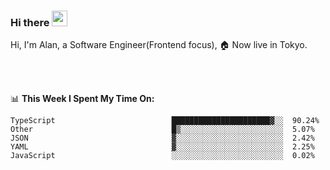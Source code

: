 ### Hi there <img src="https://media.giphy.com/media/hvRJCLFzcasrR4ia7z/giphy.gif" width="25px">

<!-- ![visitors](https://visitor-badge.glitch.me/badge?page_id=dislfyer.dislfyer) -->

Hi, I'm Alan, a Software Engineer(Frontend focus), 🏠 Now live in Tokyo.

<br/>
<br/>

📊 **This Week I Spent My Time On:**


<!--START_SECTION:waka-->

```text
TypeScript                          ██████████████████████▓░░  90.24%
Other                               █▒░░░░░░░░░░░░░░░░░░░░░░░  5.07%
JSON                                ▓░░░░░░░░░░░░░░░░░░░░░░░░  2.42%
YAML                                ▓░░░░░░░░░░░░░░░░░░░░░░░░  2.25%
JavaScript                          ░░░░░░░░░░░░░░░░░░░░░░░░░  0.02%
```

<!--END_SECTION:waka-->

<!--
**About Me:**
 -->
